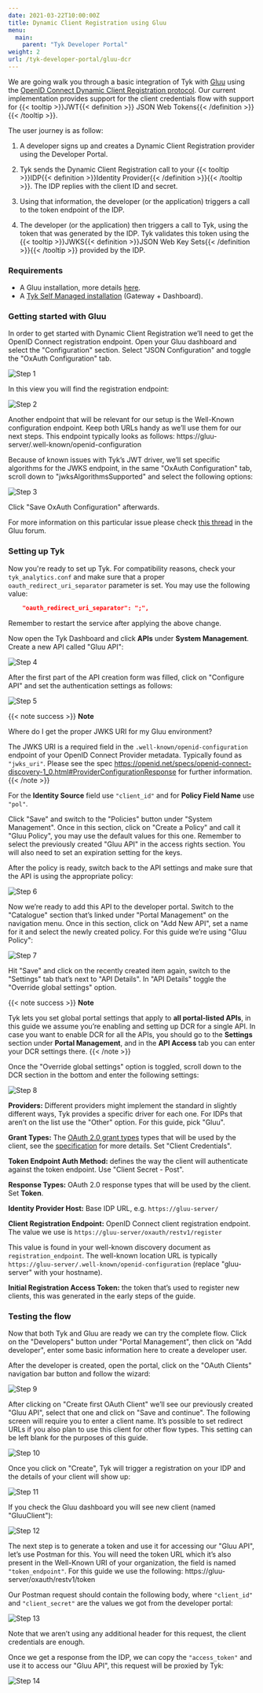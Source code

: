 ```yaml
---
date: 2021-03-22T10:00:00Z
title: Dynamic Client Registration using Gluu
menu:
  main:
    parent: "Tyk Developer Portal"
weight: 2 
url: /tyk-developer-portal/gluu-dcr
---
```


We are going walk you through a basic integration of Tyk with [Gluu](https://gluu.org/) using the [OpenID Connect Dynamic Client Registration protocol](https://tools.ietf.org/html/rfc7591). Our current implementation provides support for the client credentials flow with support for {{< tooltip >}}JWT{{< definition >}} JSON Web Tokens{{< /definition >}}{{< /tooltip >}}. 

The user journey is as follow:

1. A developer signs up and creates a Dynamic Client Registration provider using the Developer Portal.

2. Tyk sends the Dynamic Client Registration call to your {{< tooltip >}}IDP{{< definition >}}Identity Provider{{< /definition >}}{{< /tooltip >}}. The IDP replies with the client ID and secret.

3. Using that information, the developer (or the application) triggers a call to the token endpoint of the IDP.

4. The developer (or the application) then triggers a call to Tyk, using the token that was generated by the IDP. Tyk validates this token using the {{< tooltip >}}JWKS{{< definition >}}JSON Web Key Sets{{< /definition >}}{{< /tooltip >}} provided by the IDP.

### Requirements

- A Gluu installation, more details [here](https://gluu.org/get-started/).
- A [Tyk Self Managed installation](/docs/tyk-on-premises/) (Gateway + Dashboard).

### Getting started with Gluu

In order to get started with Dynamic Client Registration we’ll need to get the OpenID Connect registration endpoint. Open your Gluu dashboard and select the "Configuration" section. Select "JSON Configuration" and toggle the "OxAuth Configuration" tab.

![Step 1](/docs/img/dcr/gluu/step_1.png)

In this view you will find the registration endpoint:

![Step 2](/docs/img/dcr/gluu/step_2.png)

Another endpoint that will be relevant for our setup is the Well-Known configuration endpoint. Keep both URLs handy as we’ll use them for our next steps. This endpoint typically looks as follows: https://gluu-server/.well-known/openid-configuration

Because of known issues with Tyk’s JWT driver, we’ll set specific algorithms for the JWKS endpoint, in the same "OxAuth Configuration" tab, scroll down to "jwksAlgorithmsSupported" and select the following options:

![Step 3](/docs/img/dcr/gluu/step_3.png)

Click "Save OxAuth Configuration" afterwards.

For more information on this particular issue please check [this thread](https://support.gluu.org/authentication/8780/wrong-size-of-ec-x-value-in-jwks_uri-while-using-openid/) in the Gluu forum.

### Setting up Tyk

Now you're ready to set up Tyk. For compatibility reasons, check your `tyk_analytics.conf` and make sure that a proper `oauth_redirect_uri_separator` parameter is set. You may use the following value:

```json
    "oauth_redirect_uri_separator": ";",
```

Remember to restart the service after applying the above change.

Now open the Tyk Dashboard and click **APIs** under **System Management**. Create a new API called "Gluu API":

![Step 4](/docs/img/dcr/gluu/step_4.png)

After the first part of the API creation form was filled, click on "Configure API" and set the authentication settings as follows:

![Step 5](/docs/img/dcr/gluu/step_5.png)

{{< note success >}}
**Note**  

Where do I get the proper JWKS URI for my Gluu environment?

The JWKS URI is a required field in the `.well-known/openid-configuration` endpoint of your OpenID Connect Provider metadata. Typically found as `"jwks_uri"`. Please see the spec https://openid.net/specs/openid-connect-discovery-1_0.html#ProviderConfigurationResponse for further information.
{{< /note >}}

For the **Identity Source** field use `"client_id"` and for **Policy Field Name** use `"pol"`.

Click "Save" and switch to the "Policies" button under "System Management". Once in this section, click on "Create a Policy" and call it "Gluu Policy", you may use the default values for this one. Remember to select the previously created "Gluu API" in the access rights section. You will also need to set an expiration setting for the keys.

After the policy is ready, switch back to the API settings and make sure that the API is using the appropriate policy:

![Step 6](/docs/img/dcr/gluu/step_6.png)

Now we’re ready to add this API to the developer portal. Switch to the "Catalogue" section that’s linked under "Portal Management" on the navigation menu. Once in this section, click on "Add New API", set a name for it and select the newly created policy. For this guide we’re using "Gluu Policy":

![Step 7](/docs/img/dcr/gluu/step_7.png)

Hit "Save" and click on the recently created item again, switch to the "Settings" tab that’s next to "API Details". In "API Details" toggle the "Override global settings" option.

{{< note success >}}
**Note**  

Tyk lets you set global portal settings that apply to **all portal-listed APIs**, in this guide we assume you’re enabling and setting up DCR for a single API. In case you want to enable DCR for all the APIs, you should go to the **Settings** section under **Portal Management**, and in the **API Access** tab you can enter your DCR settings there.
{{< /note >}}

Once the "Override global settings" option is toggled, scroll down to the DCR section in the bottom and enter the following settings:

![Step 8](/docs/img/dcr/gluu/step_8.png)

**Providers:** Different providers might implement the standard in slightly different ways, Tyk provides a specific driver for each one. For IDPs that aren’t on the list use the "Other" option. For this guide, pick "Gluu".

**Grant Types:** The [OAuth 2.0 grant types](/docs/basic-config-and-security/security/authentication-authorization/oauth-2-0/#option-2---use-the-tyk-oauth-flow) types that will be used by the client, see the [specification](https://openid.net/specs/openid-connect-registration-1_0.html#rfc.section.2) for more details. Set "Client Credentials".

**Token Endpoint Auth Method:** defines the way the client will authenticate against the token endpoint. Use "Client Secret - Post".

**Response Types:** OAuth 2.0 response types that will be used by the client. Set **Token**.

**Identity Provider Host:** Base IDP URL, e.g. `https://gluu-server/`

**Client Registration Endpoint:** OpenID Connect client registration endpoint. The value we use is `https://gluu-server/oxauth/restv1/register`

This value is found in your well-known discovery document as `registration_endpoint`. The well-known location URL is typically `https://gluu-server/.well-known/openid-configuration` (replace "gluu-server" with your hostname).

**Initial Registration Access Token:** the token that’s used to register new clients, this was generated in the early steps of the guide.

### Testing the flow

Now that both Tyk and Gluu are ready we can try the complete flow. Click on the "Developers" button under "Portal Management", then click on "Add developer", enter some basic information here to create a developer user.

After the developer is created, open the portal, click on the "OAuth Clients" navigation bar button and follow the wizard:

![Step 9](/docs/img/dcr/gluu/step_9.png)

After clicking on "Create first OAuth Client" we’ll see our previously created "Gluu API", select that one and click on "Save and continue". The following screen will require you to enter a client name. It’s possible to set redirect URLs if you also plan to use this client for other flow types. This setting can be left blank for the purposes of this guide.

![Step 10](/docs/img/dcr/gluu/step_10.png)

Once you click on "Create", Tyk will trigger a registration on your IDP and the details of your client will show up:

![Step 11](/docs/img/dcr/gluu/step_11.png)

If you check the Gluu dashboard you will see new client (named "GluuClient"):

![Step 12](/docs/img/dcr/gluu/step_12.png)

The next step is to generate a token and use it for accessing our "Gluu API", let’s use Postman for this. You will need the token URL which it’s also present in the Well-Known URI of your organization, the field is named `"token_endpoint"`.
For this guide we use the following: https://gluu-server/oxauth/restv1/token

Our Postman request should contain the following body, where `"client_id"` and `"client_secret"` are the values we got from the developer portal:

![Step 13](/docs/img/dcr/gluu/step_13.png)

Note that we aren’t using any additional header for this request, the client credentials are enough.

Once we get a response from the IDP, we can copy the `"access_token"` and use it to access our "Gluu API", this request will be proxied by Tyk:

![Step 14](/docs/img/dcr/gluu/step_14.png)

